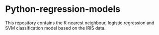 # Python-regression-models

This repository contains the K-nearest neighbour, logistic regression and SVM classification model based on the IRIS data.
